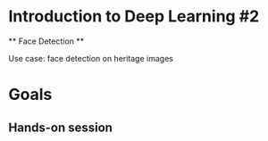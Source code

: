 # Introduction to Deep Learning #2
** Face Detection **

Use case: face detection on heritage images 

# Goals 


## Hands-on session 

